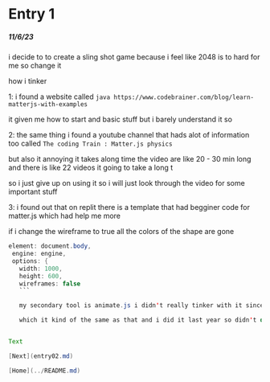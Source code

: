 # Entry 1
##### 11/6/23

i decide to to create a sling shot game because i feel like 2048 is to hard for me so change it

how i tinker

1: i found a website called ```java https://www.codebrainer.com/blog/learn-matterjs-with-examples```

it given me how to start and basic stuff but i barely understand it so


2: the same thing i found a youtube channel that hads alot of information too called `The coding Train : Matter.js physics`

but also it annoying it takes along time the video are like 20 - 30 min long and there is like 22 videos it going to take a long t

so i just give up on using it so i will just look through the video for some important stuff


3: i found out that on replit there is a template that had begginer code for matter.js which had help me more

if i change the wireframe to true all the colors of the shape are gone

 ```java
 element: document.body,
  engine: engine,
  options: {
    width: 1000,
    height: 600,
    wireframes: false
    ```

    my secondary tool is animate.js i didn't really tinker with it since i feel like it the same as animate.css

    which it kind of the same as that and i did it last year so didn't do anything with it


Text

[Next](entry02.md)

[Home](../README.md)